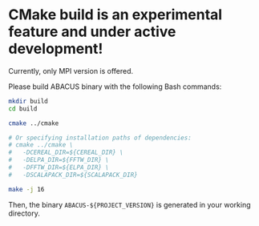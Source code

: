 # CMake build is an experimental feature and under active development!

Currently, only MPI version is offered.

Please build ABACUS binary with the following Bash commands:

```bash
mkdir build
cd build

cmake ../cmake

# Or specifying installation paths of dependencies:
# cmake ../cmake \
#   -DCEREAL_DIR=${CEREAL_DIR} \
#   -DELPA_DIR=${FFTW_DIR} \
#   -DFFTW_DIR=${ELPA_DIR} \
#   -DSCALAPACK_DIR=${SCALAPACK_DIR}

make -j 16
```

Then, the binary `ABACUS-${PROJECT_VERSION}` is generated in your working directory.
